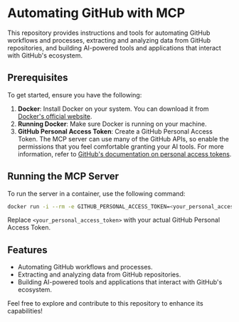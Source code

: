 # Automating GitHub with MCP

This repository provides instructions and tools for automating GitHub workflows and processes, extracting and analyzing data from GitHub repositories, and building AI-powered tools and applications that interact with GitHub's ecosystem.

## Prerequisites

To get started, ensure you have the following:

1. **Docker**: Install Docker on your system. You can download it from [Docker's official website](https://www.docker.com/).
2. **Running Docker**: Make sure Docker is running on your machine.
3. **GitHub Personal Access Token**: Create a GitHub Personal Access Token. The MCP server can use many of the GitHub APIs, so enable the permissions that you feel comfortable granting your AI tools. For more information, refer to [GitHub's documentation on personal access tokens](https://docs.github.com/en/github/authenticating-to-github/creating-a-personal-access-token).

## Running the MCP Server

To run the server in a container, use the following command:

```bash
docker run -i --rm -e GITHUB_PERSONAL_ACCESS_TOKEN=<your_personal_access_token> ghcr.io/github/github-mcp-server
```

Replace `<your_personal_access_token>` with your actual GitHub Personal Access Token.

## Features

- Automating GitHub workflows and processes.
- Extracting and analyzing data from GitHub repositories.
- Building AI-powered tools and applications that interact with GitHub's ecosystem.

Feel free to explore and contribute to this repository to enhance its capabilities!